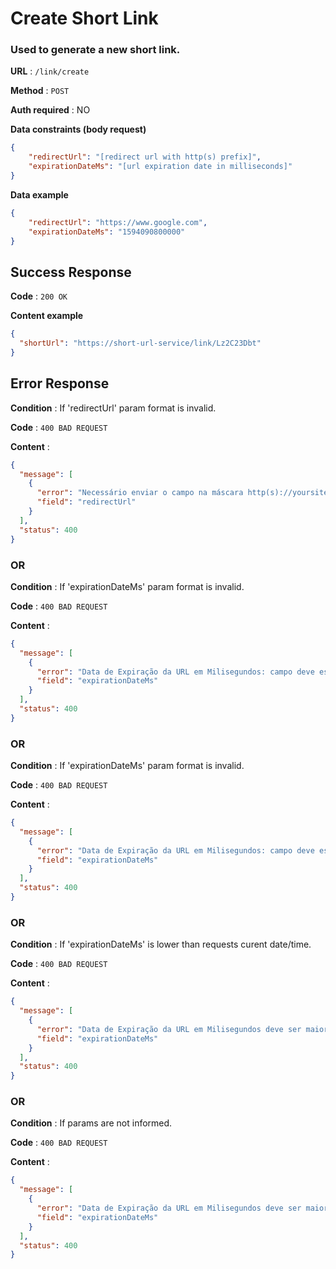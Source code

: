# Create Short Link

### Used to generate a new short link.

**URL** : `/link/create`

**Method** : `POST`

**Auth required** : NO

**Data constraints (body request)**

```json
{
    "redirectUrl": "[redirect url with http(s) prefix]",
    "expirationDateMs": "[url expiration date in milliseconds]"
}
```

**Data example**

```json
{
    "redirectUrl": "https://www.google.com",
    "expirationDateMs": "1594090800000"
}
```

## Success Response

**Code** : `200 OK`

**Content example**

```json
{
  "shortUrl": "https://short-url-service/link/Lz2C23Dbt"
}
```

## Error Response

**Condition** : If 'redirectUrl' param format is invalid.

**Code** : `400 BAD REQUEST`

**Content** :

```json
{
  "message": [
    {
      "error": "Necessário enviar o campo na máscara http(s)://yoursite.com.br",
      "field": "redirectUrl"
    }
  ],
  "status": 400
}
```

### OR

**Condition** : If 'expirationDateMs' param format is invalid.

**Code** : `400 BAD REQUEST`

**Content** :

```json
{
  "message": [
    {
      "error": "Data de Expiração da URL em Milisegundos: campo deve estar em milisegundos",
      "field": "expirationDateMs"
    }
  ],
  "status": 400
}
```

### OR

**Condition** : If 'expirationDateMs' param format is invalid.

**Code** : `400 BAD REQUEST`

**Content** :

```json
{
  "message": [
    {
      "error": "Data de Expiração da URL em Milisegundos: campo deve estar em milisegundos",
      "field": "expirationDateMs"
    }
  ],
  "status": 400
}
```

### OR

**Condition** : If 'expirationDateMs' is lower than requests curent date/time.

**Code** : `400 BAD REQUEST`

**Content** :

```json
{
  "message": [
    {
      "error": "Data de Expiração da URL em Milisegundos deve ser maior ou igual a Wed Jun 17 2020 18:59:11 GMT-0300 (GMT-03:00)",
      "field": "expirationDateMs"
    }
  ],
  "status": 400
}
```

### OR

**Condition** : If params are not informed.

**Code** : `400 BAD REQUEST`

**Content** :

```json
{
  "message": [
    {
      "error": "Data de Expiração da URL em Milisegundos deve ser maior ou igual a Wed Jun 17 2020 18:59:11 GMT-0300 (GMT-03:00)",
      "field": "expirationDateMs"
    }
  ],
  "status": 400
}
```